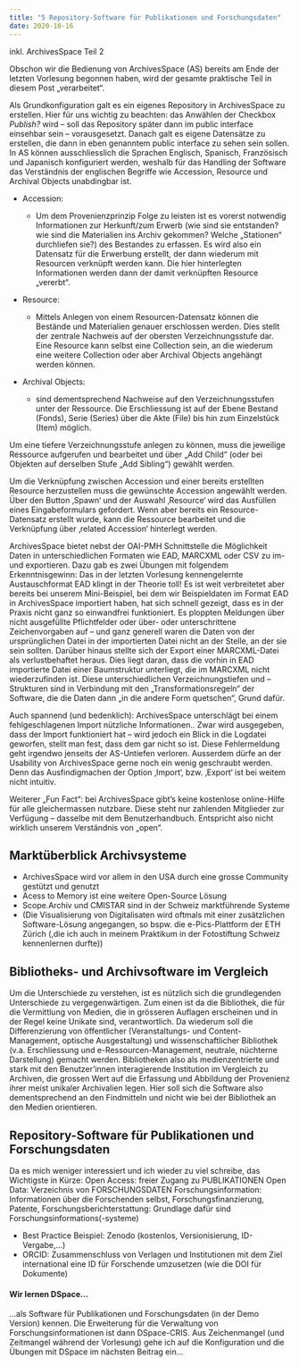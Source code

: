```yaml
---
title: "5 Repository-Software für Publikationen und Forschungsdaten"
date: 2020-10-16
---
```

inkl. ArchivesSpace Teil 2 
 
Obschon wir die Bedienung von ArchivesSpace (AS) bereits am Ende der letzten Vorlesung begonnen haben, wird der gesamte praktische Teil in diesem Post „verarbeitet“. 

Als Grundkonfiguration galt es ein eigenes Repository in ArchivesSpace zu erstellen. Hier für uns wichtig zu beachten: das Anwählen der Checkbox *Publish?* wird – soll das Repository später dann im public interface einsehbar sein – vorausgesetzt. Danach galt es eigene Datensätze zu erstellen, die dann in eben genanntem public interface zu sehen sein sollen. In AS können ausschliesslich die Sprachen Englisch, Spanisch, Französisch und Japanisch konfiguriert werden, weshalb für das Handling der Software das Verständnis der englischen Begriffe wie Accession, Resource und Archival Objects unabdingbar ist. 

+ Accession: 
  + Um dem Provenienzprinzip Folge zu leisten ist es vorerst notwendig Informationen zur  Herkunft/zum Erwerb (wie sind sie entstanden? wie sind die Materialien ins Archiv gekommen? Welche „Stationen“ durchliefen sie?) des Bestandes zu erfassen. Es wird also ein Datensatz für die Erwerbung erstellt, der dann wiederum mit Resourcen verknüpft werden kann. Die hier hinterlegten Informationen werden dann der damit verknüpften Resource „vererbt“.

+ Resource: 
  + Mittels Anlegen von einem Resourcen-Datensatz können die Bestände und Materialien genauer erschlossen werden. Dies stellt der zentrale Nachweis auf der obersten Verzeichnungsstufe dar. Eine Resource kann selbst eine Collection sein, an die wiederum eine weitere Collection oder aber Archival Objects angehängt werden können.

+ Archival Objects:
  + sind dementsprechend Nachweise auf den Verzeichnungsstufen unter der Ressource. Die  Erschliessung ist auf der Ebene Bestand (Fonds), Serie (Series) über die Akte (File) bis hin zum Einzelstück (Item) möglich. 

Um eine tiefere Verzeichnungsstufe anlegen zu können, muss die jeweilige Ressource aufgerufen und bearbeitet und über „Add Child“ (oder bei Objekten auf derselben Stufe „Add Sibling“) gewählt werden.

Um die Verknüpfung zwischen Accession und einer bereits erstellten Resource herzustellen muss die gewünschte Accession angewählt werden. Über den Button ‚Spawn‘ und der Auswahl ‚Resource‘ wird das Ausfüllen eines Eingabeformulars gefordert. Wenn aber bereits ein Resource-Datensatz erstellt wurde, kann die Ressource bearbeitet und die Verknüpfung über ‚related Accession‘ hinterlegt werden. 

ArchivesSpace bietet nebst der OAI-PMH Schnittstelle die Möglichkeit Daten in unterschiedlichen Formaten wie EAD, MARCXML oder CSV zu im- und exportieren. Dazu gab es zwei Übungen mit folgendem Erkenntnisgewinn: Das in der letzten Vorlesung kennengelernte Austauschformat EAD klingt in der Theorie toll! Es ist weit verbreitetet aber bereits bei unserem Mini-Beispiel, bei dem wir Beispieldaten im Format EAD in ArchivesSpace importiert haben, hat sich schnell gezeigt, dass es in der Praxis nicht ganz so einwandfrei funktioniert. Es ploppten Meldungen über nicht ausgefüllte Pflichtfelder oder über- oder unterschrittene Zeichenvorgaben auf – und ganz generell waren die Daten von der ursprünglichen Datei in der importierten Datei nicht an der Stelle, an der sie sein sollten. Darüber hinaus stellte sich der Export einer MARCXML-Datei als verlustbehaftet heraus. Dies liegt daran, dass die vorhin in EAD importierte Datei einer Baumstruktur unterliegt, die im MARCXML nicht wiederzufinden ist. Diese unterschiedlichen Verzeichnungstiefen und –Strukturen sind in Verbindung mit den „Transformationsregeln“ der Software, die die Daten dann „in die andere Form quetschen“, Grund dafür.

Auch spannend (und bedenklich): ArchivesSpace unterschlägt bei einem fehlgeschlagenen Import nützliche Informationen.. Zwar wird ausgegeben, dass der Import funktioniert hat – wird jedoch ein Blick in die Logdatei geworfen, stellt man fest, dass dem gar nicht so ist. Diese Fehlermeldung geht irgendwo jenseits der AS-Untiefen verloren. Ausserdem dürfe an der Usability von ArchivesSpace gerne noch ein wenig geschraubt werden. Denn das Ausfindigmachen der Option ‚Import‘, bzw. ‚Export‘ ist bei weitem nicht intuitiv. 

Weiterer „Fun Fact“: bei ArchivesSpace gibt’s keine kostenlose online-Hilfe für alle gleichermassen nutzbare. Diese steht nur zahlenden Mitglieder zur Verfügung – dasselbe mit dem Benutzerhandbuch. Entspricht also nicht wirklich unserem Verständnis von „open“.

## Marktüberblick Archivsysteme
+ ArchivesSpace wird vor allem in den USA durch eine grosse Community gestützt und genutzt
+ Acess to Memory ist eine weitere Open-Source Lösung 
+ Scope.Archiv und CMISTAR sind in der Schweiz marktführende Systeme 
+ (Die Visualisierung von Digitalisaten wird oftmals mit einer zusätzlichen Software-Lösung angegangen, so bspw. die e-Pics-Plattform der ETH Zürich (,die ich auch in meinem Praktikum in der Fotostiftung Schweiz kennenlernen durfte))

## Bibliotheks- und Archivsoftware im Vergleich
Um die Unterschiede zu verstehen, ist es nützlich sich die grundlegenden Unterschiede zu vergegenwärtigen. Zum einen ist da die Bibliothek, die für die Vermittlung von Medien, die in grösseren Auflagen erscheinen und in der Regel keine Unikate sind, verantwortlich. Da wiederum soll die Differenzierung von öffentlicher (Veranstaltungs- und Content-Management, optische Ausgestaltung) und wissenschaftlicher Bibliothek (v.a. Erschliessung und e-Ressourcen-Management, neutrale, nüchterne Darstellung) gemacht werden. Bibliotheken also als medienzentrierte und stark mit den Benutzer’innen interagierende Institution im Vergleich zu Archiven, die grossen Wert auf die Erfassung und Abbildung der Provenienz ihrer meist unikaler Archivalien legen. Hier soll sich die Software also dementsprechend an den Findmitteln und nicht wie bei der Bibliothek an den Medien orientieren. 

## Repository-Software für Publikationen und Forschungsdaten
Da es mich weniger interessiert und ich wieder zu viel schreibe, das Wichtigste in Kürze:
Open Access: freier Zugang zu PUBLIKATIONEN 
Open Data: Verzeichnis von FORSCHUNGSDATEN 
Forschungsinformation: Informationen über die Forschenden selbst, Forschungsfinanzierung, Patente,
Forschungsberichterstattung: Grundlage dafür sind Forschungsinformations(-systeme)
+ Best Practice Beispiel: Zenodo (kostenlos, Versionisierung, ID-Vergabe,…)
+ ORCID: Zusammenschluss von Verlagen und Institutionen mit dem Ziel international eine ID für Forschende umzusetzen (wie die DOI für Dokumente)

#### Wir lernen DSpace…
…als Software für Publikationen und Forschungsdaten (in der Demo Version) kennen. Die Erweiterung für die Verwaltung von Forschungsinformationen ist dann DSpace-CRIS.
Aus Zeichenmangel (und Zeitmangel während der Vorlesung) gehe ich auf die Konfiguration und die Übungen mit DSpace im nächsten Beitrag ein…


